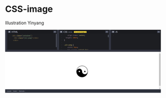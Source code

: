 # CSS-image
Illustration Yinyang


![Screenshot](https://github.com/hwisnu222/CSS-image/blob/master/screenshot.PNG)
